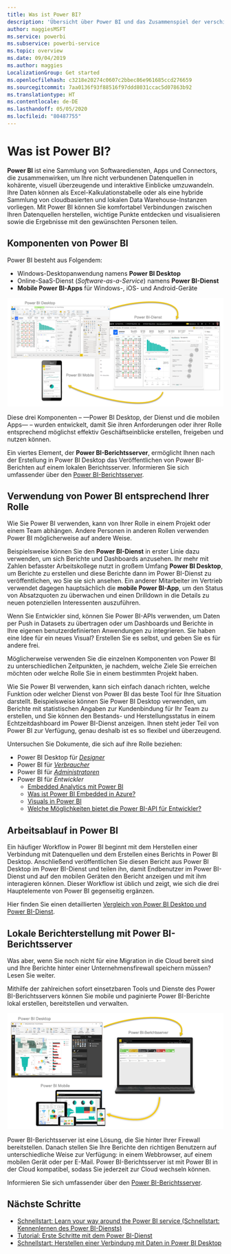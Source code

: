 ```yaml
---
title: Was ist Power BI?
description: 'Übersicht über Power BI und das Zusammenspiel der verschiedenen Komponenten: Power BI Desktop, Power BI-Dienst, mobile Power BI-Funktionen, Berichtsserver, Power BI Embedded.'
author: maggiesMSFT
ms.service: powerbi
ms.subservice: powerbi-service
ms.topic: overview
ms.date: 09/04/2019
ms.author: maggies
LocalizationGroup: Get started
ms.openlocfilehash: c3218e20274c0607c2bbec86e961685ccd276659
ms.sourcegitcommit: 7aa0136f93f88516f97ddd8031ccac5d07863b92
ms.translationtype: HT
ms.contentlocale: de-DE
ms.lasthandoff: 05/05/2020
ms.locfileid: "80487755"
---
```

# <a name="what-is-power-bi"></a>Was ist Power BI?
**Power BI** ist eine Sammlung von Softwarediensten, Apps und Connectors, die zusammenwirken, um Ihre nicht verbundenen Datenquellen in kohärente, visuell überzeugende und interaktive Einblicke umzuwandeln. Ihre Daten können als Excel-Kalkulationstabelle oder als eine hybride Sammlung von cloudbasierten und lokalen Data Warehouse-Instanzen vorliegen. Mit Power BI können Sie komfortabel Verbindungen zwischen Ihren Datenquellen herstellen, wichtige Punkte entdecken und visualisieren sowie die Ergebnisse mit den gewünschten Personen teilen.

## <a name="the-parts-of-power-bi"></a>Komponenten von Power BI
Power BI besteht aus Folgendem: 
- Windows-Desktopanwendung namens **Power BI Desktop**
- Online-SaaS-Dienst (*Software-as-a-Service*) namens **Power BI-Dienst** 
- **Mobile Power BI-Apps** für Windows-, iOS- und Android-Geräte

![Power BI Desktop, Dienst, mobil](media/power-bi-overview/power-bi-overview-blocks.png)

Diese drei Komponenten – &mdash;Power BI Desktop, der Dienst und die mobilen Apps&mdash; – wurden entwickelt, damit Sie ihren Anforderungen oder ihrer Rolle entsprechend möglichst effektiv Geschäftseinblicke erstellen, freigeben und nutzen können.

Ein viertes Element, der **Power BI-Berichtsserver**, ermöglicht Ihnen nach der Erstellung in Power BI Desktop das Veröffentlichen von Power BI-Berichten auf einem lokalen Berichtsserver. Informieren Sie sich umfassender über den [Power BI-Berichtsserver](#on-premises-reporting-with-power-bi-report-server).

## <a name="how-power-bi-matches-your-role"></a>Verwendung von Power BI entsprechend Ihrer Rolle
Wie Sie Power BI verwenden, kann von Ihrer Rolle in einem Projekt oder einem Team abhängen. Andere Personen in anderen Rollen verwenden Power BI möglicherweise auf andere Weise.

Beispielsweise können Sie den **Power BI-Dienst** in erster Linie dazu verwenden, um sich Berichte und Dashboards anzusehen. Ihr mehr mit Zahlen befasster Arbeitskollege nutzt in großem Umfang **Power BI Desktop**, um Berichte zu erstellen und diese Berichte dann im Power BI-Dienst zu veröffentlichen, wo Sie sie sich ansehen. Ein anderer Mitarbeiter im Vertrieb verwendet dagegen hauptsächlich die **mobile Power BI-App**, um den Status von Absatzquoten zu überwachen und einen Drilldown in die Details zu neuen potenziellen Interessenten auszuführen.

Wenn Sie Entwickler sind, können Sie Power BI-APIs verwenden, um Daten per Push in Datasets zu übertragen oder um Dashboards und Berichte in Ihre eigenen benutzerdefinierten Anwendungen zu integrieren. Sie haben eine Idee für ein neues Visual? Erstellen Sie es selbst, und geben Sie es für andere frei.  

Möglicherweise verwenden Sie die einzelnen Komponenten von Power BI zu unterschiedlichen Zeitpunkten, je nachdem, welche Ziele Sie erreichen möchten oder welche Rolle Sie in einem bestimmten Projekt haben.

Wie Sie Power BI verwenden, kann sich einfach danach richten, welche Funktion oder welcher Dienst von Power BI das beste Tool für Ihre Situation darstellt. Beispielsweise können Sie Power BI Desktop verwenden, um Berichte mit statistischen Angaben zur Kundenbindung für Ihr Team zu erstellen, und Sie können den Bestands- und Herstellungsstatus in einem Echtzeitdashboard im Power BI-Dienst anzeigen. Ihnen steht jeder Teil von Power BI zur Verfügung, genau deshalb ist es so flexibel und überzeugend.

Untersuchen Sie Dokumente, die sich auf ihre Rolle beziehen:
- Power BI Desktop für [*Designer*](../desktop-what-is-desktop.md)
- Power BI für [*Verbraucher*](../consumer/end-user-consumer.md)
- Power BI für [*Administratoren*](../service-admin-administering-power-bi-in-your-organization.md)
- Power BI für *Entwickler*
    * [Embedded Analytics mit Power BI](../developer/embedded/embedding.md)
    * [Was ist Power BI Embedded in Azure?](../developer/embedded/azure-pbie-what-is-power-bi-embedded.md)
    * [Visuals in Power BI](../developer/visuals/power-bi-custom-visuals.md)
    * [Welche Möglichkeiten bietet die Power BI-API für Entwickler?](../developer/automation/overview-of-power-bi-rest-api.md)

## <a name="the-flow-of-work-in-power-bi"></a>Arbeitsablauf in Power BI
Ein häufiger Workflow in Power BI beginnt mit dem Herstellen einer Verbindung mit Datenquellen und dem Erstellen eines Berichts in Power BI Desktop. Anschließend veröffentlichen Sie diesen Bericht aus Power BI Desktop im Power BI-Dienst und teilen ihn, damit Endbenutzer im Power BI-Dienst und auf den mobilen Geräten den Bericht anzeigen und mit ihm interagieren können.
Dieser Workflow ist üblich und zeigt, wie sich die drei Hauptelemente von Power BI gegenseitig ergänzen.

Hier finden Sie einen detaillierten [Vergleich von Power BI Desktop und Power BI-Dienst](../fundamentals/service-service-vs-desktop.md).

## <a name="on-premises-reporting-with-power-bi-report-server"></a>Lokale Berichterstellung mit Power BI-Berichtsserver

Was aber, wenn Sie noch nicht für eine Migration in die Cloud bereit sind und Ihre Berichte hinter einer Unternehmensfirewall speichern müssen?  Lesen Sie weiter.

Mithilfe der zahlreichen sofort einsetzbaren Tools und Dienste des Power BI-Berichtsservers können Sie mobile und paginierte Power BI-Berichte lokal erstellen, bereitstellen und verwalten.

![Abbildung der lokalen Tools](media/power-bi-overview/power-bi-report-server2.png)

Power BI-Berichtsserver ist eine Lösung, die Sie hinter Ihrer Firewall bereitstellen. Danach stellen Sie Ihre Berichte den richtigen Benutzern auf unterschiedliche Weise zur Verfügung: in einem Webbrowser, auf einem mobilen Gerät oder per E-Mail. Power BI-Berichtsserver ist mit Power BI in der Cloud kompatibel, sodass Sie jederzeit zur Cloud wechseln können. 

Informieren Sie sich umfassender über den [Power BI-Berichtsserver](../report-server/get-started.md).

## <a name="next-steps"></a>Nächste Schritte
- [Schnellstart: Learn your way around the Power BI service (Schnellstart: Kennenlernen des Power BI-Diensts)](../service-the-new-power-bi-experience.md)   
- [Tutorial: Erste Schritte mit dem Power BI-Dienst](../service-get-started.md)
- [Schnellstart: Herstellen einer Verbindung mit Daten in Power BI Desktop](../desktop-quickstart-connect-to-data.md)
